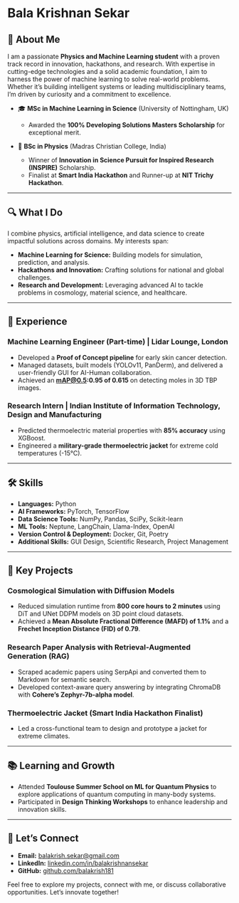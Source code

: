 
# Bala Krishnan Sekar

## 👋 About Me
I am a passionate **Physics and Machine Learning student** with a proven track record in innovation, hackathons, and research. With expertise in cutting-edge technologies and a solid academic foundation, I aim to harness the power of machine learning to solve real-world problems. Whether it’s building intelligent systems or leading multidisciplinary teams, I’m driven by curiosity and a commitment to excellence.

- 🎓 **MSc in Machine Learning in Science** (University of Nottingham, UK)
  - Awarded the **100% Developing Solutions Masters Scholarship** for exceptional merit.

- 🧠 **BSc in Physics** (Madras Christian College, India)
  - Winner of **Innovation in Science Pursuit for Inspired Research (INSPIRE)** Scholarship.
  - Finalist at **Smart India Hackathon** and Runner-up at **NIT Trichy Hackathon**.

---

## 🔍 What I Do
I combine physics, artificial intelligence, and data science to create impactful solutions across domains. My interests span:
- **Machine Learning for Science:** Building models for simulation, prediction, and analysis.
- **Hackathons and Innovation:** Crafting solutions for national and global challenges.
- **Research and Development:** Leveraging advanced AI to tackle problems in cosmology, material science, and healthcare.

---

## 💼 Experience

### **Machine Learning Engineer (Part-time)** | Lidar Lounge, London
- Developed a **Proof of Concept pipeline** for early skin cancer detection.
- Managed datasets, built models (YOLOv11, PanDerm), and delivered a user-friendly GUI for AI-Human collaboration.
- Achieved an **mAP@0.5:0.95 of 0.615** on detecting moles in 3D TBP images.

### **Research Intern** | Indian Institute of Information Technology, Design and Manufacturing
- Predicted thermoelectric material properties with **85% accuracy** using XGBoost.
- Engineered a **military-grade thermoelectric jacket** for extreme cold temperatures (-15°C).

---

## 🛠 Skills
- **Languages:** Python
- **AI Frameworks:** PyTorch, TensorFlow
- **Data Science Tools:** NumPy, Pandas, SciPy, Scikit-learn
- **ML Tools:** Neptune, LangChain, Llama-Index, OpenAI
- **Version Control & Deployment:** Docker, Git, Poetry
- **Additional Skills:** GUI Design, Scientific Research, Project Management

---

## 🌟 Key Projects

### **Cosmological Simulation with Diffusion Models**
- Reduced simulation runtime from **800 core hours to 2 minutes** using DiT and UNet DDPM models on 3D point cloud datasets.
- Achieved a **Mean Absolute Fractional Difference (MAFD) of 1.1%** and a **Frechet Inception Distance (FID) of 0.79**.

### **Research Paper Analysis with Retrieval-Augmented Generation (RAG)**
- Scraped academic papers using SerpApi and converted them to Markdown for semantic search.
- Developed context-aware query answering by integrating ChromaDB with **Cohere’s Zephyr-7b-alpha model**.

### **Thermoelectric Jacket** (Smart India Hackathon Finalist)
- Led a cross-functional team to design and prototype a jacket for extreme climates.

---

## 📚 Learning and Growth
- Attended **Toulouse Summer School on ML for Quantum Physics** to explore applications of quantum computing in many-body systems.
- Participated in **Design Thinking Workshops** to enhance leadership and innovation skills.

---

## 🤝 Let’s Connect
- **Email:** balakrish.sekar@gmail.com
- **LinkedIn:** [linkedin.com/in/balakrishnansekar](https://www.linkedin.com/in/balakrishnansekar)
- **GitHub:** [github.com/balakrish181](https://github.com/balakrish181)

Feel free to explore my projects, connect with me, or discuss collaborative opportunities. Let’s innovate together!
